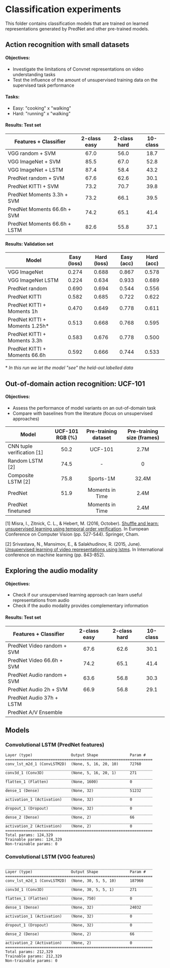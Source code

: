 # Classification experiments

This folder contains classification models that are trained on learned representations generated by PredNet and other pre-trained models.

## Action recognition with small datasets
#### Objectives:
* Investigate the limitations of Convnet representations on video understanding tasks
* Test the influence of the amount of unsupervised training data on the supervised task performance

#### Tasks:
* Easy: "cooking" x "walking"
* Hard: "running" x "walking"

#### Results: Test set

| Features + Classifier           | 2-class easy | 2-class hard | 10-class |
| -------------                   | :--: | :--: | :--: |
| VGG random + SVM                | 67.0 | 56.0 | 18.7 |
| VGG ImageNet + SVM              | 85.5 | 67.0 | 52.8 |
| VGG ImageNet + LSTM             | 87.4 | 58.4 | 43.2 |
| PredNet random + SVM            | 67.6 | 62.6 | 30.1 |
| PredNet KITTI + SVM             | 73.2 | 70.7 | 39.8 |
| PredNet Moments 3.3h + SVM      | 73.2 | 66.1 | 39.5 |
| PredNet Moments 66.6h + SVM     | 74.2 | 65.1 | 41.4 |
| PredNet Moments 66.6h + LSTM    | 82.6 | 55.8 | 37.1 |


#### Results: Validation set

| Model    | Easy (loss) | Hard (loss) | Easy (acc) | Hard (acc) |    
| -------------                  | :---: | :---: | :---: | :---: |
| VGG ImageNet                   | 0.274 | 0.688 | 0.867 | 0.578 |
| VGG ImageNet LSTM              | 0.224 | 0.634 | 0.933 | 0.689 |
| PredNet random                 | 0.690 | 0.694 | 0.544 | 0.556 |
| PredNet KITTI                  | 0.582 | 0.685 | 0.722 | 0.622 |
| PredNet KITTI + Moments 1h     | 0.470 | 0.649 | 0.778 | 0.611 |
| PredNet KITTI + Moments 1.25h* | 0.513 | 0.668 | 0.768 | 0.595 |
| PredNet KITTI + Moments 3.3h   | 0.583 | 0.676 | 0.778 | 0.500 |
| PredNet KITTI + Moments 66.6h  | 0.592 | 0.666 | 0.744 | 0.533 |

\* _In this run we let the model "see" the held-out labelled data_

## Out-of-domain action recognition: UCF-101
#### Objectives:
* Assess the performance of model variants on an out-of-domain task
* Compare with baselines from the literature (focus on unsupervised approaches)

| Model                       | UCF-101 RGB (%) | Pre-training dataset | Pre-training size (frames) |
| -------------               | :--: | :---:           | :---: |
| CNN tuple verification [1]  | 50.2 | UCF-101         | 2.7M  |
| Random LSTM [2]             | 74.5 | -               | 0     |
| Composite LSTM [2]          | 75.8 | Sports-1M       | 32.4M |
| PredNet                     | 51.9 | Moments in Time | 2.4M  |
| PredNet finetuned           |      | Moments in Time | 2.4M  |

[1] Misra, I., Zitnick, C. L., & Hebert, M. (2016, October). [Shuffle and learn: unsupervised learning using temporal order verification](https://link.springer.com/chapter/10.1007/978-3-319-46448-0_32). In European Conference on Computer Vision (pp. 527-544). Springer, Cham.

[2] Srivastava, N., Mansimov, E., & Salakhudinov, R. (2015, June). [Unsupervised learning of video representations using lstms](https://arxiv.org/abs/1502.04681). In International conference on machine learning (pp. 843-852).


## Exploring the audio modality
#### Objectives:
* Check if our unsupervised learning approach can learn useful representations from audio
* Check if the audio modality provides complementary information 

#### Results: Test set

| Features + Classifier        | 2-class easy | 2-class hard | 10-class |
| -------------                | :--: | :--: | :--: |
| PredNet Video random + SVM   | 67.6 | 62.6 | 30.1 |
| PredNet Video 66.6h + SVM    | 74.2 | 65.1 | 41.4 |
| PredNet Audio random + SVM   | 63.6 | 56.8 | 30.3 |
| PredNet Audio 2h + SVM       | 66.9 | 56.8 | 29.1 |
| PredNet Audio 37h + LSTM     |  |  |  |
| PredNet A/V Ensemble         |  |  |  |

## Models


### Convolutional LSTM (PredNet features)
```
Layer (type)                 Output Shape              Param #   
=================================================================
conv_lst_m2d_1 (ConvLSTM2D)  (None, 5, 16, 20, 10)     72760     
_________________________________________________________________
conv3d_1 (Conv3D)            (None, 5, 16, 20, 1)      271       
_________________________________________________________________
flatten_1 (Flatten)          (None, 1600)              0         
_________________________________________________________________
dense_1 (Dense)              (None, 32)                51232     
_________________________________________________________________
activation_1 (Activation)    (None, 32)                0         
_________________________________________________________________
dropout_1 (Dropout)          (None, 32)                0         
_________________________________________________________________
dense_2 (Dense)              (None, 2)                 66        
_________________________________________________________________
activation_2 (Activation)    (None, 2)                 0         
=================================================================
Total params: 124,329
Trainable params: 124,329
Non-trainable params: 0
```

### Convolutional LSTM (VGG features)

```
_________________________________________________________________
Layer (type)                 Output Shape              Param #   
=================================================================
conv_lst_m2d_1 (ConvLSTM2D)  (None, 30, 5, 5, 10)      187960    
_________________________________________________________________
conv3d_1 (Conv3D)            (None, 30, 5, 5, 1)       271       
_________________________________________________________________
flatten_1 (Flatten)          (None, 750)               0         
_________________________________________________________________
dense_1 (Dense)              (None, 32)                24032     
_________________________________________________________________
activation_1 (Activation)    (None, 32)                0         
_________________________________________________________________
dropout_1 (Dropout)          (None, 32)                0         
_________________________________________________________________
dense_2 (Dense)              (None, 2)                 66        
_________________________________________________________________
activation_2 (Activation)    (None, 2)                 0         
=================================================================
Total params: 212,329
Trainable params: 212,329
Non-trainable params: 0
```
